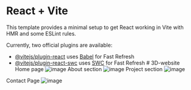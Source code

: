# React + Vite

This template provides a minimal setup to get React working in Vite with HMR and some ESLint rules.

Currently, two official plugins are available:

- [@vitejs/plugin-react](https://github.com/vitejs/vite-plugin-react/blob/main/packages/plugin-react/README.md) uses [Babel](https://babeljs.io/) for Fast Refresh
- [@vitejs/plugin-react-swc](https://github.com/vitejs/vite-plugin-react-swc) uses [SWC](https://swc.rs/) for Fast Refresh
#   3 D - w e b s i t e 
 Home page
 ![image](https://github.com/user-attachments/assets/7c1cb91d-6d54-4872-8587-736203e3d957)
About section
![image](https://github.com/user-attachments/assets/f3e1acba-bd84-4477-8e8b-4942d4950361)
Project section
![image](https://github.com/user-attachments/assets/7af17fb2-03ac-4841-8241-79230d25453f)

Contact Page
![image](https://github.com/user-attachments/assets/f155511c-8453-4c70-8cb4-6114f402f4d6)
